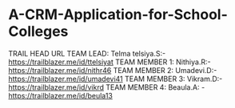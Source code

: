 # A-CRM-Application-for-School-Colleges
TRAIL HEAD URL
TEAM LEAD: Telma telsiya.S:- https://trailblazer.me/id/ttelsiyat
TEAM MEMBER 1: Nithiya.R:- https://trailblazer.me/id/nithr46
TEAM MEMBER 2: Umadevi.D:- https://trailblazer.me/id/umadevi41
TEAM MEMBER 3: Vikram.D:- https://trailblazer.me/id/vikrd
TEAM MEMBER 4: Beaula.A: -https://trailblazer.me/id/beula13
